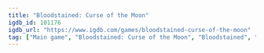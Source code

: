 ```yaml
---
title: "Bloodstained: Curse of the Moon"
igdb_id: 101176
igdb_url: "https://www.igdb.com/games/bloodstained-curse-of-the-moon"
tag: ["Main game", "Bloodstained: Curse of the Moon", "Bloodstained", "Inti Creates", "Platform", "Adventure", "Indie", "Single player", "Side view", "Action", "Fantasy"]
---
```

